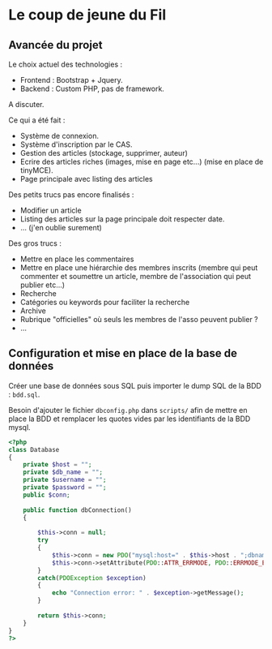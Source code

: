# Le coup de jeune du Fil

## Avancée du projet

Le choix actuel des technologies :

- Frontend : Bootstrap + Jquery.
- Backend : Custom PHP, pas de framework.

A discuter.

Ce qui a été fait :

- Système de connexion.
- Système d'inscription par le CAS.
- Gestion des articles (stockage, supprimer, auteur)
- Ecrire des articles riches (images, mise en page etc...) (mise en place de tinyMCE).
- Page principale avec listing des articles

Des petits trucs pas encore finalisés :

- Modifier un article
- Listing des articles sur la page principale doit respecter date.
- ... (j'en oublie surement)

Des gros trucs :

- Mettre en place les commentaires
- Mettre en place une hiérarchie des membres inscrits (membre qui peut commenter et soumettre un article, membre de l'association qui peut publier etc...)
- Recherche
- Catégories ou keywords pour faciliter la recherche
- Archive
- Rubrique "officielles" où seuls les membres de l'asso peuvent publier ?
- ...

## Configuration et mise en place de la base de données

Créer une base de données sous SQL puis importer le dump SQL de la BDD : `bdd.sql`. 

Besoin d'ajouter le fichier `dbconfig.php` dans `scripts/` afin de mettre en place la BDD et remplacer les quotes vides par les identifiants de la BDD mysql.

```php
<?php
class Database
{   
    private $host = "";
    private $db_name = "";
    private $username = "";
    private $password = "";
    public $conn;
     
    public function dbConnection()
    {
     
        $this->conn = null;    
        try
        {
            $this->conn = new PDO("mysql:host=" . $this->host . ";dbname=" . $this->db_name, $this->username, $this->password);
            $this->conn->setAttribute(PDO::ATTR_ERRMODE, PDO::ERRMODE_EXCEPTION);   
        }
        catch(PDOException $exception)
        {
            echo "Connection error: " . $exception->getMessage();
        }
         
        return $this->conn;
    }
}
?>
```
